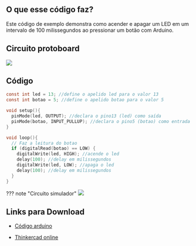 ## O que esse código faz?

Este código de exemplo demonstra como acender e apagar um LED em um intervalo de 100 milissegundos ao pressionar um botão com Arduino.

## Circuito protoboard

![](botao_led.png)

## Código

```c
const int led = 13; //define o apelido led para o valor 13
const int botao = 5; //define o apelido botao para o valor 5

void setup(){
  pinMode(led, OUTPUT); //declara o pino13 (led) como saída
  pinMode(botao, INPUT_PULLUP); //declara o pino5 (botao) como entrada
}

void loop(){
  // Faz a leitura do botao
  if (digitalRead(botao) == LOW) {
    digitalWrite(led, HIGH); //acende o led
    delay(100); //delay em milissegundos
    digitalWrite(led, LOW); //apaga o led
    delay(100); //delay em milissegundos
  }
}
```

??? note "Circuito simulador"
    ![](botao_led.png)

## Links para Download

* [Código arduino](botao_led.ino)

* [Thinkercad online](https://www.tinkercad.com/things/7Kj0XM4gX3q-spectacular-gadzery-saddai/editel?sharecode=OQaQZ0VdZj8Wn1A6vE5bQYnCYxzP5o5q3L7rAaiYlIs)

<!-- * [SimulIDE](botao_led.simu) -->